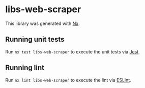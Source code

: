 # libs-web-scraper

This library was generated with [Nx](https://nx.dev).

## Running unit tests

Run `nx test libs-web-scraper` to execute the unit tests via [Jest](https://jestjs.io).

## Running lint

Run `nx lint libs-web-scraper` to execute the lint via [ESLint](https://eslint.org/).
